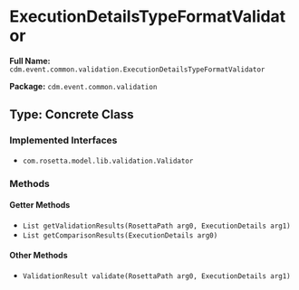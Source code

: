# ExecutionDetailsTypeFormatValidator

**Full Name:** `cdm.event.common.validation.ExecutionDetailsTypeFormatValidator`

**Package:** `cdm.event.common.validation`

## Type: Concrete Class

### Implemented Interfaces

- `com.rosetta.model.lib.validation.Validator`

### Methods

#### Getter Methods

- `List getValidationResults(RosettaPath arg0, ExecutionDetails arg1)`
- `List getComparisonResults(ExecutionDetails arg0)`

#### Other Methods

- `ValidationResult validate(RosettaPath arg0, ExecutionDetails arg1)`

